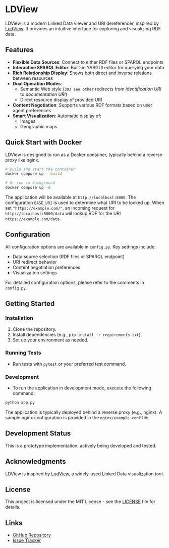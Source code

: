# LDView

LDView is a modern Linked Data viewer and URI dereferencer, inspired by [LodView](https://github.com/LodLive/LodView). It provides an intuitive interface for exploring and visualizing RDF data.

## Features

- **Flexible Data Sources**: Connect to either RDF files or SPARQL endpoints
- **Interactive SPARQL Editor**: Built-in YASGUI editor for querying your data
- **Rich Relationship Display**: Shows both direct and inverse relations between resources
- **Dual Operation Modes**:
  - Semantic Web style (`303 see other` redirects from *identification URI* to *documentation URI*)
  - Direct resource display of provided URI
- **Content Negotiation**: Supports various RDF formats based on user agent preferences
- **Smart Visualization**: Automatic display of:
  - Images
  - Geographic maps

## Quick Start with Docker

LDView is designed to run as a Docker container, typically behind a reverse proxy like nginx.

```bash
# Build and start the container
docker compose up --build

# Or run in background
docker compose up -d
```

The application will be available at `http://localhost:8000`. 
The configuration `BASE_URI` is used to determine what URI to be looked up. When set `"https://example.com/"`, an incoming request for `http://localhost:8000/data` will lookup RDF for the URI `https://example.com/data`.

## Configuration

All configuration options are available in `config.py`. Key settings include:

- Data source selection (RDF files or SPARQL endpoint)
- URI redirect behavior
- Content negotiation preferences
- Visualization settings

For detailed configuration options, please refer to the comments in `config.py`.

## Getting Started

### Installation
1. Clone the repository.
2. Install dependencies (e.g., `pip install -r requirements.txt`).
3. Set up your environment as needed.

### Running Tests
- Run tests with `pytest` or your preferred test command.

### Development
- To run the application in development mode, execute the following command:
```bash
python app.py
```
The application is typically deployed behind a reverse proxy (e.g., nginx). A sample nginx configuration is provided in the `nginx/example.conf` file.

## Development Status

This is a prototype implementation, actively being developed and tested.

## Acknowledgments

LDView is inspired by [LodView](https://github.com/LodLive/LodView), a widely-used Linked Data visualization tool.

## License

This project is licensed under the MIT License - see the [LICENSE](LICENSE) file for details.

## Links

- [GitHub Repository](https://github.com/renevoorburg/ldview)
- [Issue Tracker](https://github.com/renevoorburg/ldview/issues)
